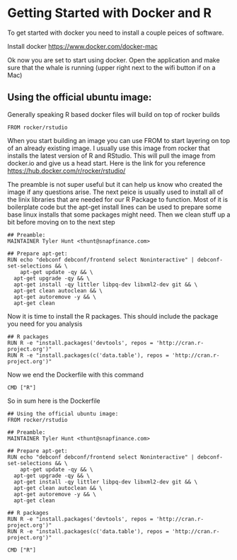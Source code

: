 # Getting Started with Docker and R

To get started with docker you need to install a couple peices of software.

Install docker
https://www.docker.com/docker-mac

Ok now you are set to start using docker.  Open the application and make sure that the whale is running (upper right next to the wifi button if on a Mac)

## Using the official ubuntu image:
Generally speaking R based docker files will build on top of rocker builds 

```{bash}
FROM rocker/rstudio
```

When you start building an image you can use FROM to start layering on top of an already existing image.  I usually use this image from rocker that installs the latest version of R and RStudio. This will pull the image from docker.io and give us a head start.  Here is the link for you reference https://hub.docker.com/r/rocker/rstudio/

The preamble is not super useful but it can help us know who created the image if any questions arise. The next peice is usually used to install all of the linix libraries that are needed for our R Package to function.  Most of it is boilerplate code but the apt-get install lines can be used to prepare some base linux installs that some packages might need.  Then we clean stuff up a bit before moving on to the next step

```{bash}
## Preamble:
MAINTAINER Tyler Hunt <thunt@snapfinance.com>

## Prepare apt-get:
RUN echo "debconf debconf/frontend select Noninteractive" | debconf-set-selections && \
	apt-get update -qy && \
  apt-get upgrade -qy && \
  apt-get install -qy littler libpq-dev libxml2-dev git && \
  apt-get clean autoclean && \
  apt-get autoremove -y && \
  apt-get clean
```

Now it is time to install the R packages. This should include the package you need for you analysis

```{bash}
## R packages
RUN R -e "install.packages('devtools', repos = 'http://cran.r-project.org')"
RUN R -e "install.packages(c('data.table'), repos = 'http://cran.r-project.org')"
```


Now we end the Dockerfile with this command

```{bash}
CMD ["R"]
```

So in sum here is the Dockerfile

```{bash}
## Using the official ubuntu image:
FROM rocker/rstudio

## Preamble:
MAINTAINER Tyler Hunt <thunt@snapfinance.com>

## Prepare apt-get:
RUN echo "debconf debconf/frontend select Noninteractive" | debconf-set-selections && \
	apt-get update -qy && \
  apt-get upgrade -qy && \
  apt-get install -qy littler libpq-dev libxml2-dev git && \
  apt-get clean autoclean && \
  apt-get autoremove -y && \
  apt-get clean

## R packages
RUN R -e "install.packages('devtools', repos = 'http://cran.r-project.org')"
RUN R -e "install.packages(c('data.table'), repos = 'http://cran.r-project.org')"

CMD ["R"]
```
